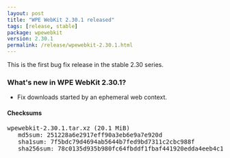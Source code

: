 ```yaml
---
layout: post
title: "WPE WebKit 2.30.1 released"
tags: [release, stable]
package: wpewebkit
version: 2.30.1
permalink: /release/wpewebkit-2.30.1.html
---
```


This is the first bug fix release in the stable 2.30 series.

### What's new in WPE WebKit 2.30.1?

- Fix downloads started by an ephemeral web context.

#### Checksums

<pre>
wpewebkit-2.30.1.tar.xz (20.1 MiB)
   md5sum: 251228a6e2917eff90a3eb6e9a7e920d
   sha1sum: 7f5bdc79d4694ab5644b7fed9bd7311c2cbc988f
   sha256sum: 78c0135d935b980fc64fbddf1fbaf441920edda4eeb4c16857ee8dc985650c25
</pre>

